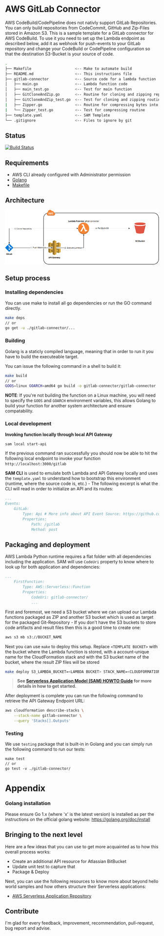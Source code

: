 # AWS GitLab Connector

AWS CodeBuild/CodePipeline does not nativly support GitLab Repositories. You can only build repositories from CodeCommit, GitHub and Zip-Files stored in Amazon S3. This is a sample template for a GitLab connector for AWS CodeBuild. To use it you need to set up the Lambda endpoint as described below, add it as webhook for push-events to your GitLab repository and change your CodeBuild or CodePipeline configuration so that the destination S3-Bucket is your source of code.
```bash
.
├── Makefile                    <-- Make to automate build
├── README.md                   <-- This instructions file
├── gitlab-connector            <-- Source code for a lambda function
│   ├── main.go                 <-- Lambda function code
│   ├── main_test.go            <-- Test for main function
│   ├── GitCloneAndZip.go       <-- Routine for cloning and zipping repository 
│   ├── GitCloneAndZip_test.go  <-- Test for cloning and zipping routine
|   ├── Zipper.go               <-- Routine for compressing bytes into a Zip-archive 
|   └── Zipper_test.go          <-- Test for compressing routine
├── template.yaml               <-- SAM Template
└── .gitignore                  <-- Files to ignore by git
```

## Status
[![Build Status](https://travis-ci.com/hendricjabs/aws-gitlab-connector.png)](https://travis-ci.org/hendricjabs/aws-gitlab-connector)

## Requirements

* AWS CLI already configured with Administrator permission
* [Golang](https://golang.org)
* [Makefile](https://wiki.ubuntuusers.de/Makefile/)

## Architecture
![Architecture](assets/architecture.png)

## Setup process

### Installing dependencies

You can use make to install all go dependencies or run the GO command directly.
```bash
make deps
// or
go get -u ./gitlab-connector/...
```

### Building

Golang is a staticly compiled language, meaning that in order to run it you have to build the executeable target.

You can issue the following command in a shell to build it:

```bash
make build
// or 
GOOS=linux GOARCH=amd64 go build -o gitlab-connector/gitlab-connector ./gitlab-connector
```

**NOTE**: If you're not building the function on a Linux machine, you will need to specify the `GOOS` and `GOARCH` environment variables, this allows Golang to build your function for another system architecture and ensure compatability.

### Local development

**Invoking function locally through local API Gateway**

```bash
sam local start-api
```

If the previous command ran successfully you should now be able to hit the following local endpoint to invoke your function `http://localhost:3000/gitlab`

**SAM CLI** is used to emulate both Lambda and API Gateway locally and uses the `template.yaml` to understand how to bootstrap this environment (runtime, where the source code is, etc.) - The following excerpt is what the CLI will read in order to initialize an API and its routes:

```yaml
...
Events:
    GitLab:
        Type: Api # More info about API Event Source: https://github.com/awslabs/serverless-application-model/blob/master/versions/2016-10-31.md#api
        Properties:
            Path: /gitlab
            Method: post
```

## Packaging and deployment

AWS Lambda Python runtime requires a flat folder with all dependencies including the application. SAM will use `CodeUri` property to know where to look up for both application and dependencies:

```yaml
...
    FirstFunction:
        Type: AWS::Serverless::Function
        Properties:
            CodeUri: gitlab-connector/
            ...
```

First and foremost, we need a S3 bucket where we can upload our Lambda functions packaged as ZIP and another S3 bucket which is used as target for the packaged Git-Repository - If you don't have the S3 buckets to store code artifacts and result files then this is a good time to create one:

```bash
aws s3 mb s3://BUCKET_NAME
```

Next you can use `make` to deploy this setup. Replace `<TEMPLATE BUCKET>` with the bucket where the Lambda function is stored, <CLOUDFORMATION STACK NAME> with a account-unique name for the CloudFormation stack and <TARGET BUCKET> with the S3 bucket name of the bucket, where the result ZIP files will be stored
```bash
make deploy S3_LAMBDA_BUCKET=<LAMBDA BUCKET> STACK_NAME=<CLOUDFORMATION STACK NAME> S3_TARGET_BUCKET=<TARGET BUCKET>
```
> **See [Serverless Application Model (SAM) HOWTO Guide](https://github.com/awslabs/serverless-application-model/blob/master/HOWTO.md) for more details in how to get started.**

After deployment is complete you can run the following command to retrieve the API Gateway Endpoint URL:

```bash
aws cloudformation describe-stacks \
    --stack-name gitlab-connector \
    --query 'Stacks[].Outputs'
``` 

### Testing

We use `testing` package that is built-in in Golang and you can simply run the following command to run our tests:

```shell
make test
// or
go test -v ./gitlab-connector/
```
# Appendix

### Golang installation

Please ensure Go 1.x (where 'x' is the latest version) is installed as per the instructions on the official golang website: https://golang.org/doc/install


## Bringing to the next level

Here are a few ideas that you can use to get more acquainted as to how this overall process works:

* Create an additional API resource for Atlassian BitBucket
* Update unit test to capture that
* Package & Deploy

Next, you can use the following resources to know more about beyond hello world samples and how others structure their Serverless applications:

* [AWS Serverless Application Repository](https://aws.amazon.com/serverless/serverlessrepo/)

## Contribute
I'm glad for every feedback, improvement, recommendation, pull-request, bug report and advise.
